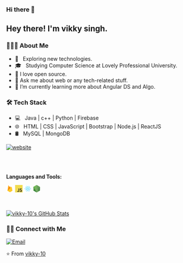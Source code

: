 ### Hi there 👋
 <h2> Hey there! I'm vikky singh.</h2>

<h3> 👨🏻‍💻 About Me </h3>

- 🤔 &nbsp; Exploring new technologies.
- 🎓 &nbsp; Studying Computer Science  at Lovely Professional University.
- 👯 I love open source.
- 💬 Ask me about web or any tech-related stuff.
- 🌱 I’m currently learning more about Angular DS and Algo.
 
<h3>🛠 Tech Stack</h3>

- 💻 &nbsp; Java | c++ | Python | Firebase 
- 🌐 &nbsp; HTML | CSS | JavaScript | Bootstrap | Node.js | ReactJS
- 🛢 &nbsp; MySQL | MongoDB
 
 [![website](https://img.shields.io/badge/PortfolioWebsite-vikky.live-2648ff?style=flat-square&logo=google-chrome)](https://elastic-borg-73e037.netlify.app/)
 
 <br />
 <br />
 
 
**Languages and Tools:**  
 
<code><img height="20" src="https://raw.githubusercontent.com/github/explore/80688e429a7d4ef2fca1e82350fe8e3517d3494d/topics/firebase/firebase.png"></code>
<code><img height="20" src="https://raw.githubusercontent.com/github/explore/80688e429a7d4ef2fca1e82350fe8e3517d3494d/topics/javascript/javascript.png"></code>
<code><img height="20" src="https://raw.githubusercontent.com/github/explore/80688e429a7d4ef2fca1e82350fe8e3517d3494d/topics/react/react.png"></code>
<code><img height="20" src="https://raw.githubusercontent.com/github/explore/80688e429a7d4ef2fca1e82350fe8e3517d3494d/topics/nodejs/nodejs.png"></code>  

<br/>

[![ vikky-10's GitHub Stats](https://github-readme-stats.vercel.app/api?username=vikky-10&show_icons=true)](https://github.com/vikky-10)

<h3> 🤝🏻 Connect with Me </h3>

<p align="center">
 
<a href="vikkyhp0007@gmail.com"><img alt="Email" src="https://img.shields.io/badge/Email- vikkyhp0007@gmail.com-blue?style=flat-square&logo=gmail"></a>
</p>

⭐️ From [vikky-10](https://github.com/vikky-10)
